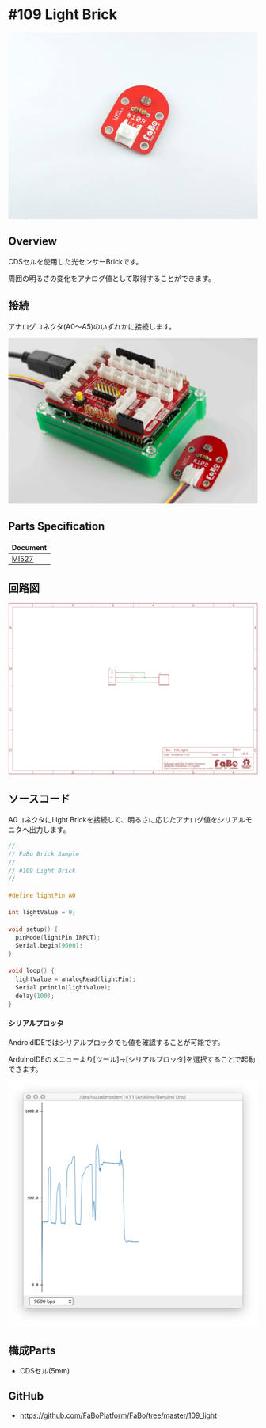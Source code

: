 # #109 Light Brick

![](../img/100_analog/product/109.jpg)
<!--COLORME-->

## Overview
CDSセルを使用した光センサーBrickです。

周囲の明るさの変化をアナログ値として取得することができます。

## 接続
アナログコネクタ(A0〜A5)のいずれかに接続します。

![](../img/100_analog/connect/109_new_with_arduino.jpg)

## Parts Specification
| Document |
|:--|
| [MI527](http://akizukidenshi.com/catalog/g/gI-00110/) |

## 回路図
![](../img/100_analog/schematic/109_light.png)

## ソースコード
A0コネクタにLight Brickを接続して、明るさに応じたアナログ値をシリアルモニタへ出力します。

```c
//
// FaBo Brick Sample
//
// #109 Light Brick
//

#define lightPin A0

int lightValue = 0;

void setup() {
  pinMode(lightPin,INPUT);
  Serial.begin(9600);
}

void loop() {
  lightValue = analogRead(lightPin);
  Serial.println(lightValue);
  delay(100);
}
```

#### シリアルプロッタ

AndroidIDEではシリアルプロッタでも値を確認することが可能です。

ArduinoIDEのメニューより[ツール]->[シリアルプロッタ]を選択することで起動できます。

![](../img/100_analog/docs/109_light_docs_001.png)


## 構成Parts
- CDSセル(5mm)

## GitHub
- https://github.com/FaBoPlatform/FaBo/tree/master/109_light
